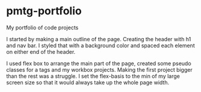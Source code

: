 # pmtg-portfolio
My portfolio of code projects

I started by making a main outline of the page. Creating the header with h1 and nav bar. I styled that with a background color and spaced each element on either end of the header.

I used flex box to arrange the main part of the page, created some pseudo classes for a tags and my workbox projects. Making the first project bigger than the rest was a struggle. I set the flex-basis to the min of my large screen size so that it would always take up the whole page width.